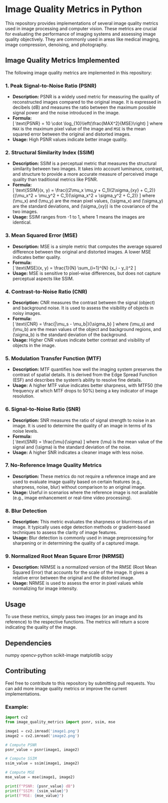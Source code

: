 # **Image Quality Metrics in Python**

This repository provides implementations of several image quality metrics used in image processing and computer vision. These metrics are crucial for evaluating the performance of imaging systems and assessing image quality objectively. They are commonly used in areas like medical imaging, image compression, denoising, and photography.

## **Image Quality Metrics Implemented**

The following image quality metrics are implemented in this repository:

### 1. **Peak Signal-to-Noise Ratio (PSNR)**
   - **Description:** PSNR is a widely used metric for measuring the quality of reconstructed images compared to the original image. It is expressed in decibels (dB) and measures the ratio between the maximum possible signal power and the noise introduced in the image.
   - **Formula:**  
     \[
     \text{PSNR} = 10 \cdot \log_{10}\left(\frac{MAX^2}{MSE}\right)
     \]
     where `MAX` is the maximum pixel value of the image and `MSE` is the mean squared error between the original and distorted images.
   - **Usage:** High PSNR values indicate better image quality.

### 2. **Structural Similarity Index (SSIM)**
   - **Description:** SSIM is a perceptual metric that measures the structural similarity between two images. It takes into account luminance, contrast, and structure to provide a more accurate measure of perceived image quality than traditional metrics like PSNR.
   - **Formula:**  
     \[
     \text{SSIM}(x, y) = \frac{(2\mu_x \mu_y + C_1)(2\sigma_{xy} + C_2)}{(\mu_x^2 + \mu_y^2 + C_1)(\sigma_x^2 + \sigma_y^2 + C_2)}
     \]
     where \(\mu_x\) and \(\mu_y\) are the mean pixel values, \(\sigma_x\) and \(\sigma_y\) are the standard deviations, and \(\sigma_{xy}\) is the covariance of the two images.
   - **Usage:** SSIM ranges from -1 to 1, where 1 means the images are identical.

### 3. **Mean Squared Error (MSE)**
   - **Description:** MSE is a simple metric that computes the average squared difference between the original and distorted images. A lower MSE indicates better quality.
   - **Formula:**  
     \[
     \text{MSE}(x, y) = \frac{1}{N} \sum_{i=1}^{N} (x_i - y_i)^2
     \]
   - **Usage:** MSE is sensitive to pixel-wise differences, but does not capture perceptual aspects like SSIM.

### 4. **Contrast-to-Noise Ratio (CNR)**
   - **Description:** CNR measures the contrast between the signal (object) and background noise. It is used to assess the visibility of objects in noisy images.
   - **Formula:**  
     \[
     \text{CNR} = \frac{|\mu_s - \mu_b|}{\sigma_b}
     \]
     where \(\mu_s\) and \(\mu_b\) are the mean values of the object and background regions, and \(\sigma_b\) is the standard deviation of the background.
   - **Usage:** Higher CNR values indicate better contrast and visibility of objects in the image.

### 5. **Modulation Transfer Function (MTF)**
   - **Description:** MTF quantifies how well the imaging system preserves the contrast of spatial details. It is derived from the Edge Spread Function (ESF) and describes the system’s ability to resolve fine details.
   - **Usage:** A higher MTF value indicates better sharpness, with MTF50 (the frequency at which MTF drops to 50%) being a key indicator of image resolution.

### 6. **Signal-to-Noise Ratio (SNR)**
   - **Description:** SNR measures the ratio of signal strength to noise in an image. It is used to determine the quality of an image in terms of its noise levels.
   - **Formula:**  
     \[
     \text{SNR} = \frac{\mu}{\sigma}
     \]
     where \(\mu\) is the mean value of the signal and \(\sigma\) is the standard deviation of the noise.
   - **Usage:** A higher SNR indicates a cleaner image with less noise.

### 7. **No-Reference Image Quality Metrics**
   - **Description:** These metrics do not require a reference image and are used to evaluate image quality based on certain features (e.g., sharpness, noise, blur) without comparison to an original image.
   - **Usage:** Useful in scenarios where the reference image is not available (e.g., image enhancement or real-time video processing).

### 8. **Blur Detection**
   - **Description:** This metric evaluates the sharpness or blurriness of an image. It typically uses edge detection methods or gradient-based techniques to assess the clarity of image features.
   - **Usage:** Blur detection is commonly used in image preprocessing for sharpening or in determining the quality of a captured image.

### 9. **Normalized Root Mean Square Error (NRMSE)**
   - **Description:** NRMSE is a normalized version of the RMSE (Root Mean Squared Error) that accounts for the scale of the image. It gives a relative error between the original and the distorted image.
   - **Usage:** NRMSE is used to assess the error in pixel values while normalizing for image intensity.

## **Usage**

To use these metrics, simply pass two images (or an image and its reference) to the respective functions. The metrics will return a score indicating the quality of the image.

## **Dependencies**
numpy
opencv-python
scikit-image
matplotlib
scipy

## **Contributing** 
Feel free to contribute to this repository by submitting pull requests. You can add more image quality metrics or improve the current implementations.

### Example:
```python
import cv2
from image_quality_metrics import psnr, ssim, mse

image1 = cv2.imread('image1.png')
image2 = cv2.imread('image2.png')

# Compute PSNR
psnr_value = psnr(image1, image2)

# Compute SSIM
ssim_value = ssim(image1, image2)

# Compute MSE
mse_value = mse(image1, image2)

print(f"PSNR: {psnr_value} dB")
print(f"SSIM: {ssim_value}")
print(f"MSE: {mse_value}")

